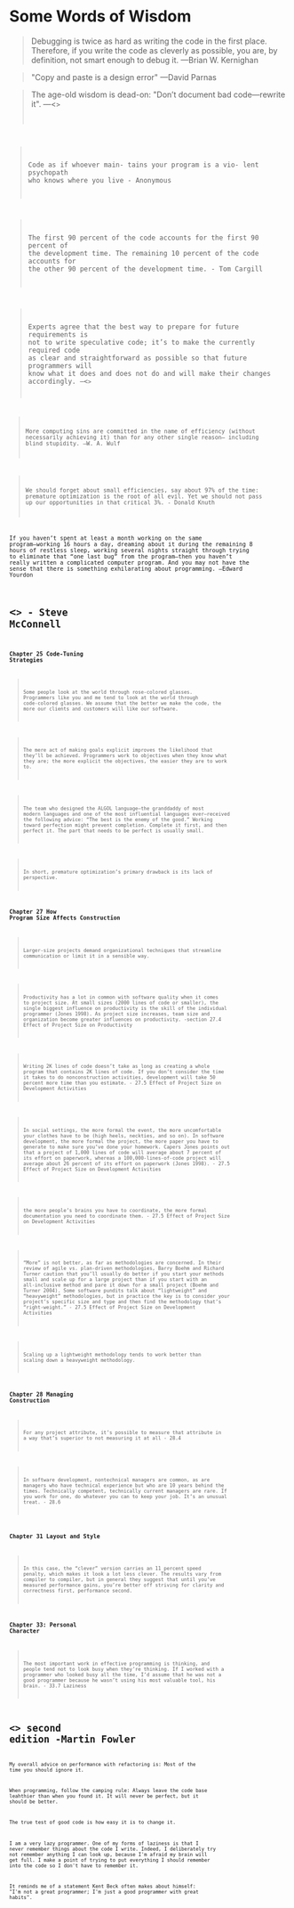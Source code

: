 # Some Words of Wisdom

> Debugging is twice as hard as writing the code in the first place. Therefore, if you write the code as cleverly as possible, you are, by definition, not smart enough to debug it.  —Brian W. Kernighan

> "Copy and paste is a design error"    —David Parnas

> The age-old wisdom is dead-on: "Don’t document bad code—rewrite it".  —<<Code Complete>>

> Code as if whoever main- tains your program is a vio- lent psychopath who knows where you live  - Anonymous

> The first 90 percent of the code accounts for the first 90 percent of the development time. The remaining 10 percent of the code accounts for the other 90 percent of the development time. - Tom Cargill

> Experts agree that the best way to prepare for future requirements is not to write speculative code; it’s to make the currently required code as clear and straightforward as possible so that future programmers will know what it does and does not do and will make their changes accordingly.     —<<Code Complete>>

> More computing sins are committed in the name of efficiency (without necessarily achieving it) than for any other single reason— including blind stupidity. —W. A. Wulf

> We should forget about small efficiencies, say about 97% of the time: premature optimization is the root of all evil.  Yet we should not pass up our opportunities in that critical 3%.   - Donald Knuth

If you haven’t spent at least a month working on the same program—working 16 hours a day, dreaming about it during the remaining 8 hours of restless sleep, working several nights straight through trying to eliminate that “one last bug” from the program—then you haven’t really written a complicated computer program. And you may not have the sense that there is something exhilarating about programming.  —Edward Yourdon


# <<Code Complete>> - Steve McConnell

### Chapter 25 Code-Tuning Strategies

> Some people look at the world through rose-colored glasses. Programmers like you and me tend to look at the world through code-colored glasses. We assume that the better we make the code, the more our clients and customers will like our software.

> The mere act of making goals explicit improves the likelihood that they’ll be
achieved. Programmers work to objectives when they know what they are; the
more explicit the objectives, the easier they are to work to. 

> The team who designed the ALGOL language—the granddaddy of most modern languages and one of the most influential languages ever—received the following advice: “The best is the enemy of the good.” Working toward perfection might prevent completion. Complete it first, and then perfect it. The part that needs to be perfect is usually small.

> In short, premature optimization’s primary drawback is its lack of perspective.

### Chapter 27 How Program Size Affects Construction 

> Larger-size projects demand organizational techniques that streamline communication or limit it in a sensible way.

> Productivity has a lot in common with software quality when it comes to project size.  At small sizes (2000 lines of code or smaller), the single biggest influence on productivity is the skill of the individual programmer (Jones 1998). As project size increases, team size and organization become greater influences on productivity. -section 27.4 Effect of Project Size on Productivity

> Writing 2K lines of code doesn’t take as long as creating a whole program that contains 2K lines of code. If you don’t consider the time it takes to do nonconstruction activities, development will take 50 percent more time than you estimate. - 27.5 Effect of Project Size on Development Activities

> In social settings, the more formal the event, the more uncomfortable your clothes have to be (high heels, neckties, and so on). In software development, the more formal the project, the more paper you have to generate to make sure you’ve done your homework. Capers Jones points out that a project of 1,000 lines of code will average about 7 percent of its effort on paperwork, whereas a 100,000-lines-of-code project will average about 26 percent of its effort on paperwork (Jones 1998). - 27.5 Effect of Project Size on Development Activities

> the more people’s brains you have to coordinate, the more formal documentation you need to coordinate them. - 27.5 Effect of Project Size on Development Activities

> “More” is not better, as far as methodologies are concerned. In their review of agile vs. plan-driven methodologies, Barry Boehm and Richard Turner caution that you’ll usually do better if you start your methods small and scale up for a large project than if you start with an all-inclusive method and pare it down for a small project (Boehm and Turner 2004). Some software pundits talk about “lightweight” and “heavyweight” methodologies, but in practice the key is to consider your project’s specific size and type and then find the methodology that’s “right-weight.” - 27.5 Effect of Project Size on Development Activities

> Scaling up a lightweight methodology tends to work better than scaling down a
heavyweight methodology.

### Chapter 28 Managing Construction

> For any project attribute, it’s possible to measure that attribute in a way that’s superior to not measuring it at all - 28.4

> In software development, nontechnical managers are common, as are managers who
have technical experience but who are 10 years behind the times. Technically competent, technically current managers are rare. If you work for one, do whatever you can to keep your job. It’s an unusual treat. - 28.6


### Chapter 31 Layout and Style

> In this case, the “clever” version carries an 11 percent speed penalty, which makes it look a lot less clever. The results vary from compiler to compiler, but in general they suggest that until you’ve measured performance gains, you’re better off striving for clarity and correctness first, performance second.


### Chapter 33: Personal Character

> The most important work in effective programming is thinking, and people tend not to look busy when they’re thinking. If I worked with a programmer who looked busy all the time, I’d assume that he was not a good programmer because he wasn’t using his most valuable tool, his brain.  - 33.7 Laziness



# <<Refactoring>>  second edition -Martin Fowler

My overall advice on performance with refactoring is: Most of the time you should ignore it.

When programming, follow the camping rule: Always leave the code base leahthier than when you found it. It will never be perfect, but it should be better.

The true test of good code is how easy it is to change it.

I am a very lazy programmer. One of my forms of laziness is that I never remember things about the code I write. Indeed, I deliberately try not remember anything I can look up, because I'm afraid my brain will get full. I make a point of trying to put everything I should remember into the code so I don't have to remember it.

It reminds me of a statement Kent Beck often makes about himself: "I'm not a great programmer; I'm just a good programmer with great habits".


